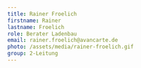 ```yaml
---
title: Rainer Froelich
firstname: Rainer
lastname: Froelich
role: Berater Ladenbau
email: rainer.froelich@avancarte.de
photo: /assets/media/rainer-froelich.gif
group: 2-Leitung
---
```

